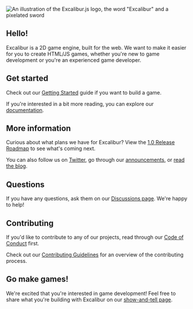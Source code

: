 ![An illustration of the Excalibur.js logo, the word "Excalibur" and a pixelated sword](https://user-images.githubusercontent.com/675840/141873115-d43a3c23-bc2c-4c2c-b386-562c21fa6443.png)

## Hello!

Excalibur is a 2D game engine, built for the web. 
We want to make it easier for you to create HTML/JS games, whether you're new to game development or you're an experienced game developer.

## Get started

Check out our [Getting Started](https://excaliburjs.com/docs/getting-started) guide if you want to build a game.

If you're interested in a bit more reading, you can explore our [documentation](https://excaliburjs.com/docs).

## More information

Curious about what plans we have for Excalibur? View the [1.0 Release Roadmap](https://github.com/excaliburjs/Excalibur/issues/1161) to see what's coming next.

You can also follow us on [Twitter](http://twitter.com/excaliburjs), 
go through our [announcements](https://github.com/excaliburjs/Excalibur/discussions/categories/news), or [read the blog](http://blog.excaliburjs.com).

## Questions
If you have any questions, ask them on our [Discussions page](https://github.com/excaliburjs/Excalibur/discussions/categories/q-a). We're happy to help!

## Contributing

If you'd like to contribute to any of our projects, read through our [Code of Conduct](.github/CODE_OF_CONDUCT.md) first.

Check out our [Contributing Guidelines](.github/CONTRIBUTING.md) for an overview of the contributing process.

## Go make games!

We're excited that you're interested in game development!
Feel free to share what you're building with Excalibur on our [show-and-tell page](https://github.com/excaliburjs/Excalibur/discussions/categories/show-and-tell).
